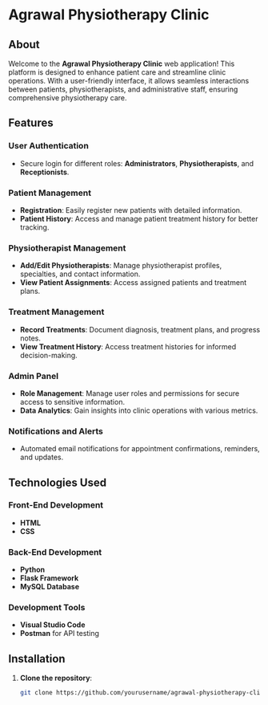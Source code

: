 # Agrawal Physiotherapy Clinic

## About
Welcome to the **Agrawal Physiotherapy Clinic** web application! This platform is designed to enhance patient care and streamline clinic operations. With a user-friendly interface, it allows seamless interactions between patients, physiotherapists, and administrative staff, ensuring comprehensive physiotherapy care.

## Features

### User Authentication
- Secure login for different roles: **Administrators**, **Physiotherapists**, and **Receptionists**.

### Patient Management
- **Registration**: Easily register new patients with detailed information.
- **Patient History**: Access and manage patient treatment history for better tracking.

### Physiotherapist Management
- **Add/Edit Physiotherapists**: Manage physiotherapist profiles, specialties, and contact information.
- **View Patient Assignments**: Access assigned patients and treatment plans.

### Treatment Management
- **Record Treatments**: Document diagnosis, treatment plans, and progress notes.
- **View Treatment History**: Access treatment histories for informed decision-making.

### Admin Panel
- **Role Management**: Manage user roles and permissions for secure access to sensitive information.
- **Data Analytics**: Gain insights into clinic operations with various metrics.

### Notifications and Alerts
- Automated email notifications for appointment confirmations, reminders, and updates.

## Technologies Used

### Front-End Development
- **HTML**
- **CSS**

### Back-End Development
- **Python**
- **Flask Framework**
- **MySQL Database**

### Development Tools
- **Visual Studio Code**
- **Postman** for API testing

## Installation

1. **Clone the repository**:
   ```bash
   git clone https://github.com/yourusername/agrawal-physiotherapy-clinic.git
